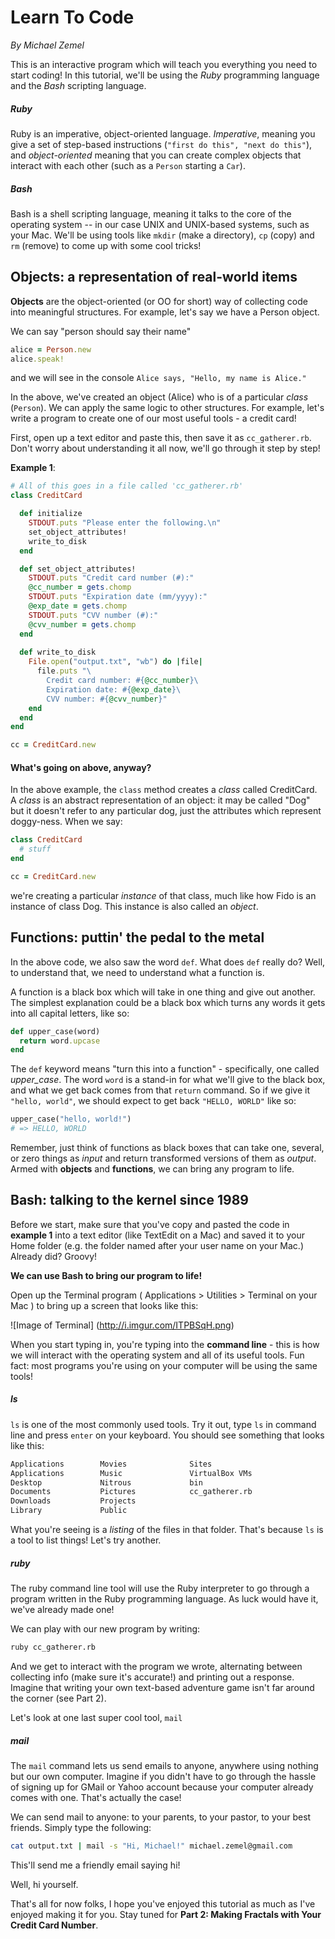 # Learn To Code
*By Michael Zemel*

This is an interactive program which will teach you everything you need to start coding!  In this tutorial, we'll be using the *Ruby* programming language and the *Bash* scripting language.

##### Ruby

Ruby is an imperative, object-oriented language.  *Imperative*, meaning you give a set of step-based instructions (`"first do this", "next do this"`), and *object-oriented* meaning that you can create complex objects that interact with each other (such as a `Person` starting a `Car`).

##### Bash

Bash is a shell scripting language, meaning it talks to the core of the operating system -- in our case UNIX and UNIX-based systems, such as your Mac.  We'll be using tools like `mkdir` (make a directory), `cp` (copy) and `rm` (remove) to come up with some cool tricks!

## Objects: a representation of real-world items

**Objects** are the object-oriented (or OO for short) way of collecting code into meaningful structures.  For example, let's say we have a Person object.

We can say "person should say their name"

```ruby
alice = Person.new
alice.speak!
```

and we will see in the console `Alice says, "Hello, my name is Alice."`

In the above, we've created an object (Alice) who is of a particular *class* (`Person`).  We can apply the same logic to other structures.  For example, let's write a program to create one of our most useful tools - a credit card!

First, open up a text editor and paste this, then save it as `cc_gatherer.rb`.  Don't worry about understanding it all now, we'll go through it step by step!

**Example 1**:
```ruby
# All of this goes in a file called 'cc_gatherer.rb'
class CreditCard

  def initialize
    STDOUT.puts "Please enter the following.\n"
    set_object_attributes!
    write_to_disk
  end

  def set_object_attributes!
    STDOUT.puts "Credit card number (#):"
    @cc_number = gets.chomp
    STDOUT.puts "Expiration date (mm/yyyy):"
    @exp_date = gets.chomp
    STDOUT.puts "CVV number (#):"
    @cvv_number = gets.chomp
  end
  
  def write_to_disk
    File.open("output.txt", "wb") do |file|
      file.puts "\
        Credit card number: #{@cc_number}\
        Expiration date: #{@exp_date}\
        CVV number: #{@cvv_number}"
    end
  end
end

cc = CreditCard.new
```
  
#### What's going on above, anyway?

In the above example, the `class` method creates a *class* called CreditCard.  A *class* is an abstract representation of an object: it may be called "Dog" but it doesn't refer to any particular dog, just the attributes which represent doggy-ness.  When we say:

```ruby
class CreditCard
  # stuff
end

cc = CreditCard.new
```

we're creating a particular *instance* of that class, much like how Fido is an instance of class Dog.  This instance is also called an *object*.

## Functions: puttin' the pedal to the metal

In the above code, we also saw the word `def`.  What does `def` really do?  Well, to understand that, we need to understand what a function is.

A function is a black box which will take in one thing and give out another.  The simplest explanation could be a black box which turns any words it gets into all capital letters, like so:

```ruby
def upper_case(word)
  return word.upcase
end
```

The `def` keyword means "turn this into a function" - specifically, one called *upper_case*.  The word `word` is a stand-in for what we'll give to the black box, and what we get back comes from that `return` command.  So if we give it `"hello, world"`, we should expect to get back `"HELLO, WORLD"` like so:

```ruby
upper_case("hello, world!")
# => HELLO, WORLD
```

Remember, just think of functions as black boxes that can take one, several, or zero things as *input* and return transformed versions of them as *output*.  Armed with **objects** and **functions**, we can bring any program to life.


## Bash: talking to the kernel since 1989

Before we start, make sure that you've copy and pasted the code in **example 1** into a text editor (like TextEdit on a Mac) and saved it to your Home folder (e.g. the folder named after your user name on your Mac.)  Already did?  Groovy!

**We can use Bash to bring our program to life!**

Open up the Terminal program ( Applications > Utilities > Terminal on your Mac ) to bring up a screen that looks like this:

![Image of Terminal]
(http://i.imgur.com/ITPBSqH.png)

When you start typing in, you're typing into the **command line** - this is how we will interact with the operating system and all of its useful tools.  Fun fact: most programs you're using on your computer will be using the same tools!

##### ls

`ls` is one of the most commonly used tools.  Try it out, type `ls` in command line and press `enter` on your keyboard.  You should see something that looks like this:

```bash
Applications        Movies				Sites
Applications        Music				VirtualBox VMs
Desktop				Nitrous				bin
Documents			Pictures			cc_gatherer.rb
Downloads			Projects
Library				Public
```

What you're seeing is a *listing* of the files in that folder.  That's because `ls` is a tool to list things!  Let's try another.

##### ruby

The ruby command line tool will use the Ruby interpreter to go through a program written in the Ruby programming language.  As luck would have it, we've already made one!

We can play with our new program by writing:

```bash
ruby cc_gatherer.rb
```

And we get to interact with the program we wrote, alternating between collecting info (make sure it's accurate!) and printing out a response.  Imagine that writing your own text-based adventure game isn't far around the corner (see Part 2).

Let's look at one last super cool tool, `mail`

##### mail

The `mail` command lets us send emails to anyone, anywhere using nothing but our own computer.  Imagine if you didn't have to go through the hassle of signing up for GMail or Yahoo account because your computer already comes with one.  That's actually the case!

We can send mail to anyone: to your parents, to your pastor, to your best friends.  Simply type the following:

```bash
cat output.txt | mail -s "Hi, Michael!" michael.zemel@gmail.com
```

This'll send me a friendly email saying hi!

Well, hi yourself.





That's all for now folks, I hope you've enjoyed this tutorial as much as I've enjoyed making it for you.  Stay tuned for **Part 2: Making Fractals with Your Credit Card Number**.
